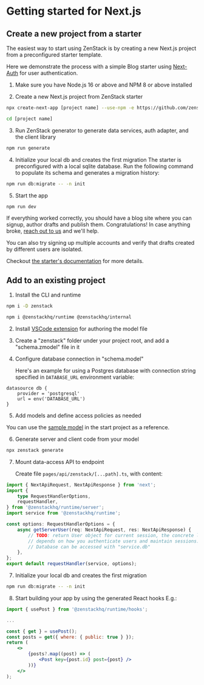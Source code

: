 # Getting started for Next.js

## Create a new project from a starter

The easiest way to start using ZenStack is by creating a new Next.js project from a preconfigured starter template.

Here we demonstrate the process with a simple Blog starter using [Next-Auth](https://next-auth.js.org/) for user authentication.

1. Make sure you have Node.js 16 or above and NPM 8 or above installed

2. Create a new Next.js project from ZenStack starter

```bash
npx create-next-app [project name] --use-npm -e https://github.com/zenstackhq/nextjs-auth-starter

cd [project name]
```

3. Run ZenStack generator to generate data services, auth adapter, and the client library

```bash
npm run generate
```

4. Initialize your local db and creates the first migration
   The starter is preconfigured with a local sqlite database. Run the following command to populate its schema and generates a migration history:

```bash
npm run db:migrate -- -n init
```

5. Start the app

```bash
npm run dev
```

If everything worked correctly, you should have a blog site where you can signup, author drafts and publish them. Congratulations! In case anything broke, [reach out to us](#reach-out-to-us-for-issues-feedback-and-ideas) and we'll help.

You can also try signing up multiple accounts and verify that drafts created by different users are isolated.

Checkout [the starter's documentation](https://github.com/zenstackhq/nextjs-auth-starter#readme) for more details.

## Add to an existing project

1. Install the CLI and runtime

```bash
npm i -D zenstack

npm i @zenstackhq/runtime @zenstackhq/internal
```

2. Install [VSCode extension](https://marketplace.visualstudio.com/items?itemName=zenstack.zenstack) for authoring the model file

3. Create a "zenstack" folder under your project root, and add a "schema.zmodel" file in it

4. Configure database connection in "schema.model"

    Here's an example for using a Postgres database with connection string specified in `DATABASE_URL` environment variable:

```prisma
datasource db {
    provider = 'postgresql'
    url = env('DATABASE_URL')
}
```

5. Add models and define access policies as needed

You can use the [sample model](https://github.com/zenstackhq/nextjs-auth-starter/blob/main/zenstack/schema.zmodel) in the start project as a reference.

6. Generate server and client code from your model

```bash
npx zenstack generate
```

7. Mount data-access API to endpoint

    Create file `pages/api/zenstack/[...path].ts`, with content:

```ts
import { NextApiRequest, NextApiResponse } from 'next';
import {
    type RequestHandlerOptions,
    requestHandler,
} from '@zenstackhq/runtime/server';
import service from '@zenstackhq/runtime';

const options: RequestHandlerOptions = {
    async getServerUser(req: NextApiRequest, res: NextApiResponse) {
        // TODO: return User object for current session, the concrete logic
        // depends on how you authenticate users and maintain sessions.
        // Database can be accessed with "service.db"
    },
};
export default requestHandler(service, options);
```

7. Initialize your local db and creates the first migration

```bash
npm run db:migrate -- -n init
```

8. Start building your app by using the generated React hooks
   E.g.:

```jsx
import { usePost } from '@zenstackhq/runtime/hooks';

...

const { get } = usePost();
const posts = get({ where: { public: true } });
return (
    <>
        {posts?.map((post) => (
            <Post key={post.id} post={post} />
        ))}
    </>
);
```
